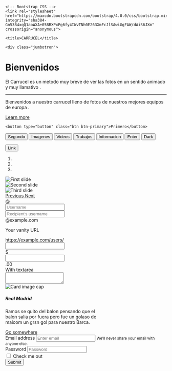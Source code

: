 <!doctype html>
<html lang="en">
  <head>
    <!-- Required meta tags -->
    <meta charset="utf-8">
    <meta name="viewport" content="width=device-width, initial-scale=1, shrink-to-fit=no">

    <!-- Bootstrap CSS -->
    <link rel="stylesheet" href="https://maxcdn.bootstrapcdn.com/bootstrap/4.0.0/css/bootstrap.min.css" integrity="sha384-Gn5384xqQ1aoWXA+058RXPxPg6fy4IWvTNh0E263XmFcJlSAwiGgFAW/dAiS6JXm" crossorigin="anonymous">

    <title>CARRUCEL</title>
  </head>
  <body>


    <div class="jumbotron">
  <h1 class="display-4">Bienvenidos</h1>
  <p class="lead">El Carrucel es  un metodo  muy  breve de  ver las fotos en un sentido  animado  y muy llamativo .</p>
  <hr class="my-4">
  <p>Bienvenidos a nuestro carrucel lleno de  fotos de  nuestros mejores equipos de  europa .</p>
  <p class="lead">
    <a class="btn btn-primary btn-lg" href="#" role="button">Learn more</a>
  </p>
</div>

    <button type="button" class="btn btn-primary">Primero</button>
<button type="button" class="btn btn-secondary">Segundo</button>
<button type="button" class="btn btn-success">Imagenes</button>
<button type="button" class="btn btn-danger">Videos</button>
<button type="button" class="btn btn-warning">Trabajos</button>
<button type="button" class="btn btn-info">Informacion</button>
<button type="button" class="btn btn-light">Enter</button>
<button type="button" class="btn btn-dark">Dark</button>

<button type="button" class="btn btn-link">Link</button>


   <div id="carouselExampleIndicators" class="carousel slide" data-ride="carousel">
  <ol class="carousel-indicators">
    <li data-target="#carouselExampleIndicators" data-slide-to="0" class="active"></li>
    <li data-target="#carouselExampleIndicators" data-slide-to="1"></li>
    <li data-target="#carouselExampleIndicators" data-slide-to="2"></li>
  </ol>
  <div class="carousel-inner">
    <div class="carousel-item active">
      <img class="d-block w-100" src="https://www.fcbarcelonanoticias.com/img2/2019/02/dudas-fc-barcelona-279722.jpg" alt="First slide">
    </div>
    <div class="carousel-item">
      <img class="d-block w-100" src=" https://encrypted-tbn0.gstatic.com/images?q=tbn:ANd9GcR74gMwzkvg8Z0vCO3q-XigPGb8q6AJuUh5BaKsO0U9jD82GeWV" alt="Second slide">
    </div>
    <div class="carousel-item">
      <img class="d-block w-100" src="https://encrypted-tbn0.gstatic.com/images?q=tbn:ANd9GcSvBKKjUt9bDWuzuTZGq3mkEDyHAkscSHvEwD03vIQTHAfiCDZdMA" alt="Third slide">
    </div>
  </div>
  <a class="carousel-control-prev" href="#carouselExampleIndicators" role="button" data-slide="prev">
    <span class="carousel-control-prev-icon" aria-hidden="true"></span>
    <span class="sr-only">Previous</span>
  </a>
  <a class="carousel-control-next" href="#carouselExampleIndicators" role="button" data-slide="next">
    <span class="carousel-control-next-icon" aria-hidden="true"></span>
    <span class="sr-only">Next</span>
  </a>
</div>

<div class="input-group mb-3">
  <div class="input-group-prepend">
    <span class="input-group-text" id="basic-addon1">@</span>
  </div>
  <input type="text" class="form-control" placeholder="Username" aria-label="Username" aria-describedby="basic-addon1">
</div>

<div class="input-group mb-3">
  <input type="text" class="form-control" placeholder="Recipient's username" aria-label="Recipient's username" aria-describedby="basic-addon2">
  <div class="input-group-append">
    <span class="input-group-text" id="basic-addon2">@example.com</span>
  </div>
</div>

<label for="basic-url">Your vanity URL</label>
<div class="input-group mb-3">
  <div class="input-group-prepend">
    <span class="input-group-text" id="basic-addon3">https://example.com/users/</span>
  </div>
  <input type="text" class="form-control" id="basic-url" aria-describedby="basic-addon3">
</div>

<div class="input-group mb-3">
  <div class="input-group-prepend">
    <span class="input-group-text">$</span>
  </div>
  <input type="text" class="form-control" aria-label="Amount (to the nearest dollar)">
  <div class="input-group-append">
    <span class="input-group-text">.00</span>
  </div>
</div>

<div class="input-group">
  <div class="input-group-prepend">
    <span class="input-group-text">With textarea</span>
  </div>
  <textarea class="form-control" aria-label="With textarea"></textarea>
</div>

<div class="card" style="width: 18rem;">
  <img class="card-img-top" src="https://ak.uecdn.es/html5/html5lib/v2.73.3_ue/modules/KalturaSupport/thumbnail.php/p/110/uiconf_id/14969339/entry_id/0_egujsuzd/height/407?" alt="Card image cap">
  <div class="card-body">
    <h5 class="card-title">Real Madrid</h5>
    <p class="card-text">Ramos   se quito del  balon pensando que  el balon salia por fuera pero  fue un  golaso de maicom un grsn  gol   para nuestro Barca.</p>
    <a href="#" class="btn btn-primary">Go somewhere</a>
  </div>
</div>

<form>
  <div class="form-group">
    <label for="exampleInputEmail1">Email address</label>
    <input type="email" class="form-control" id="exampleInputEmail1" aria-describedby="emailHelp" placeholder="Enter email">
    <small id="emailHelp" class="form-text text-muted">We'll never share your email with anyone else.</small>
  </div>
  <div class="form-group">
    <label for="exampleInputPassword1">Password</label>
    <input type="password" class="form-control" id="exampleInputPassword1" placeholder="Password">
  </div>
  <div class="form-check">
    <input type="checkbox" class="form-check-input" id="exampleCheck1">
    <label class="form-check-label" for="exampleCheck1">Check me out</label>
  </div>
  <button type="submit" class="btn btn-primary">Submit</button>
</form>
    
  </body>
</html>
